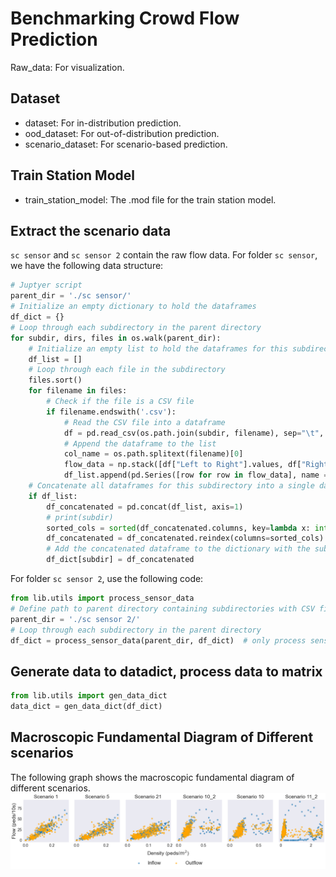 # Benchmarking Crowd Flow Prediction

Raw_data: For visualization.

## Dataset
* dataset: For in-distribution prediction.
* ood_dataset: For out-of-distribution prediction.
* scenario_dataset: For scenario-based prediction.

## Train Station Model
* train_station_model: The .mod file for the train station model.

## Extract the scenario data
`sc sensor` and `sc sensor 2` contain the raw flow data. For folder `sc sensor`, we have the following data structure:
```python
# Juptyer script
parent_dir = './sc sensor/'
# Initialize an empty dictionary to hold the dataframes
df_dict = {}
# Loop through each subdirectory in the parent directory
for subdir, dirs, files in os.walk(parent_dir):
    # Initialize an empty list to hold the dataframes for this subdirectory
    df_list = []
    # Loop through each file in the subdirectory
    files.sort()
    for filename in files:
        # Check if the file is a CSV file
        if filename.endswith('.csv'):
            # Read the CSV file into a dataframe
            df = pd.read_csv(os.path.join(subdir, filename), sep="\t", index_col="Index")
            # Append the dataframe to the list
            col_name = os.path.splitext(filename)[0]
            flow_data = np.stack([df["Left to Right"].values, df["Right to Left"].values, df["Sum"].values], axis=1)
            df_list.append(pd.Series([row for row in flow_data], name = col_name))
    # Concatenate all dataframes for this subdirectory into a single dataframe
    if df_list:
        df_concatenated = pd.concat(df_list, axis=1)
        # print(subdir)
        sorted_cols = sorted(df_concatenated.columns, key=lambda x: int(x.split('_')[1])) # sort the column name
        df_concatenated = df_concatenated.reindex(columns=sorted_cols)
        # Add the concatenated dataframe to the dictionary with the subdirectory name as the key
        df_dict[subdir] = df_concatenated
```
For folder `sc sensor 2`, use the following code:
```python
from lib.utils import process_sensor_data
# Define path to parent directory containing subdirectories with CSV files
parent_dir = './sc sensor 2/'
# Loop through each subdirectory in the parent directory
df_dict = process_sensor_data(parent_dir, df_dict)  # only process sensor 2
```

## Generate data to datadict, process data to matrix
```python
from lib.utils import gen_data_dict
data_dict = gen_data_dict(df_dict)
```

## Macroscopic Fundamental Diagram of Different scenarios
The following graph shows the macroscopic fundamental diagram of different scenarios.
![mfds](./README.assets/mfds.png)

